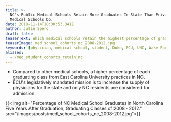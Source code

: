 ```yaml
---
title: >-
  NC's Public Medical Schools Retain More Graduates In-State Than Private
  Medical Schools Do.
date: 2018-11-14T18:30:53.341Z
author: Julie Spero
draft: false
teaserText: Which medical schools retain the highest percentage of graduates in NC?
teaserImage: med_school_cohorts_nc_2008-2012.jpg
keywords: [physician, medical school, student, Duke, ECU, UNC, Wake Forest]
aliases:
  - /med_student_cohorts_retain_nc
---
```



* Compared to other medical schools, a higher percentage of each graduating class from East Carolina University practices in NC.
* ECU's legislatively mandated mission is to increase the supply of physicians for the state and only NC residents are considered for admission.

{{< img alt="Percentage of NC Medical School Graduates in North Carolina Five Years After Graduation, Graduating Classes of 2008 - 2012." src="/images/posts/med_school_cohorts_nc_2008-2012.jpg">}}
